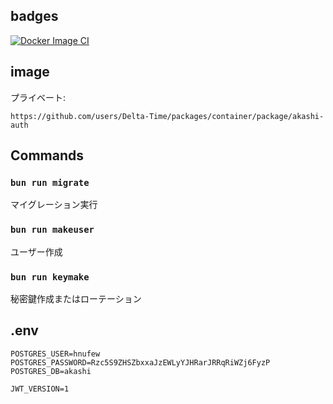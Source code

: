 ## badges

[![Docker Image CI](https://github.com/Delta-Time/Akashi/actions/workflows/docker-image.yml/badge.svg?branch=master)](https://github.com/Delta-Time/Akashi/actions/workflows/docker-image.yml)

## image

プライベート:

`https://github.com/users/Delta-Time/packages/container/package/akashi-auth`

## Commands

### `bun run migrate`
マイグレーション実行

### `bun run makeuser`
ユーザー作成

### `bun run keymake`
秘密鍵作成またはローテーション

## .env
```
POSTGRES_USER=hnufew
POSTGRES_PASSWORD=Rzc5S9ZHSZbxxaJzEWLyYJHRarJRRqRiWZj6FyzP
POSTGRES_DB=akashi

JWT_VERSION=1
```
